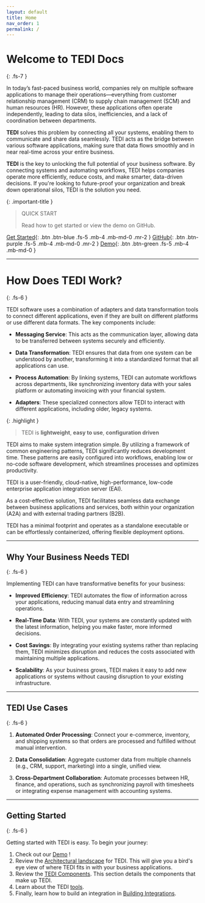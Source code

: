 ```yaml
---
layout: default
title: Home
nav_order: 1
permalink: /
---
```


# Welcome to TEDI Docs
{: .fs-7 }

In today’s fast-paced business world, companies rely on multiple software applications to manage their operations—everything from customer relationship management (CRM) to supply chain management (SCM) and human resources (HR). However, these applications often operate independently, leading to data silos, inefficiencies, and a lack of coordination between departments.

**TEDI** solves this problem by connecting all your systems, enabling them to communicate and share data seamlessly. TEDI acts as the bridge between various software applications, making sure that data flows smoothly and in near real-time across your entire business.

**TEDI** is the key to unlocking the full potential of your business software. By connecting systems and automating workflows, TEDI helps companies operate more efficiently, reduce costs, and make smarter, data-driven decisions. If you're looking to future-proof your organization and break down operational silos, TEDI is the solution you need.


{: .important-title }
> QUICK START
>
> Read how to get started or view the demo on GitHub.

[Get Started](#getting-started){: .btn .btn-blue .fs-5 .mb-4 .mb-md-0 .mr-2 }
[GitHub](https://github.com/tedi-software/tedi){: .btn .btn-purple .fs-5 .mb-4 .mb-md-0 .mr-2 }
[Demo](https://github.com/tedi-software/tedi/?tab=readme-ov-file#color949698--demo){: .btn .btn-green .fs-5 .mb-4 .mb-md-0 }

---

# How Does TEDI Work?
{: .fs-6 }

TEDI software uses a combination of adapters and data transformation tools to connect different applications, even if they are built on different platforms or use different data formats. The key components include:

- **Messaging Service**: This acts as the communication layer, allowing data to be transferred between systems securely and efficiently.
  
- **Data Transformation**: TEDI ensures that data from one system can be understood by another, transforming it into a standardized format that all applications can use.

- **Process Automation**: By linking systems, TEDI can automate workflows across departments, like synchronizing inventory data with your sales platform or automating invoicing with your financial system.

- **Adapters**: These specialized connectors allow TEDI to interact with different applications, including older, legacy systems.

{: .highlight }
> TEDI is **lightweight**, **easy to use**, **configuration driven**

TEDI aims to make system integration simple. By utilizing a framework of common engineering patterns, TEDI significantly reduces development time. These patterns are easily configured into workflows, enabling low or no-code software development, which streamlines processes and optimizes productivity.

TEDI is a user-friendly, cloud-native, high-performance, low-code enterprise application integration server (EAI).

As a cost-effective solution, TEDI facilitates seamless data exchange between business applications and services, both within your organization (A2A) and with external trading partners (B2B).

TEDI has a minimal footprint and operates as a standalone executable or can be effortlessly containerized, offering flexible deployment options.

---

## Why Your Business Needs TEDI
{: .fs-6 }

Implementing TEDI can have transformative benefits for your business:

- **Improved Efficiency**: TEDI automates the flow of information across your applications, reducing manual data entry and streamlining operations.
  
- **Real-Time Data**: With TEDI, your systems are constantly updated with the latest information, helping you make faster, more informed decisions.

- **Cost Savings**: By integrating your existing systems rather than replacing them, TEDI minimizes disruption and reduces the costs associated with maintaining multiple applications.

- **Scalability**: As your business grows, TEDI makes it easy to add new applications or systems without causing disruption to your existing infrastructure.

---

## TEDI Use Cases
{: .fs-6 }

1. **Automated Order Processing**: Connect your e-commerce, inventory, and shipping systems so that orders are processed and fulfilled without manual intervention.

2. **Data Consolidation**: Aggregate customer data from multiple channels (e.g., CRM, support, marketing) into a single, unified view.

3. **Cross-Department Collaboration**: Automate processes between HR, finance, and operations, such as synchronizing payroll with timesheets or integrating expense management with accounting systems.

---

## Getting Started
{: .fs-6 }

Getting started with TEDI is easy. To begin your journey:

1. Check out our [Demo](https://github.com/tedi-software/tedi/?tab=readme-ov-file#color949698--demo) !
1. Review the [Architectural landscape]({{site.baseurl}}/landscape) for TEDI. This will give you a bird's eye view of where TEDI fits in with your business applications.
1. Review the [TEDI Components]({{site.baseurl}}/components). This section details the components that make up TEDI.
1. Learn about the TEDI [tools]({{site.baseurl}}/tools).
1. Finally, learn how to build an integration in [Building Integrations]({{site.baseurl}}/integrations).

